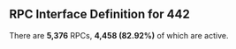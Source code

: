 ## RPC Interface Definition for 442
    
There are __5,376__ RPCs, __4,458 (82.92%)__ of which are active.
